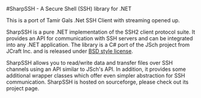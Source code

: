 #SharpSSH - A Secure Shell (SSH) library for .NET

This is a port of Tamir Gals .Net SSH Client with streaming opened up.

SharpSSH is a pure .NET implementation of the SSH2 client protocol suite. It provides an API for communication with SSH servers and can be integrated into any .NET application.
The library is a C# port of the JSch project from JCraft Inc. and is released under [BSD style license](http://www.jcraft.com/jsch/LICENSE.txt).

SharpSSH allows you to read/write data and transfer files over SSH channels using an API similar to JSch's API. In addition, it provides some additional wrapper classes which offer even simpler abstraction for SSH communication.
SharpSSH is hosted on sourceforge, please check out its project page.


